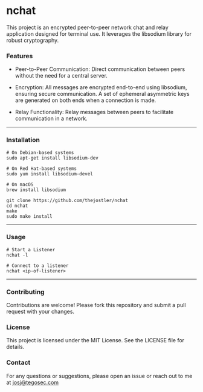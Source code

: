 # nchat

This project is an encrypted peer-to-peer network chat and relay application designed for terminal use. It leverages the libsodium library for robust cryptography.

### Features

* Peer-to-Peer Communication: Direct communication between peers without the need for a central server.

* Encryption: All messages are encrypted end-to-end using libsodium, ensuring secure communication. A set of ephemeral asymmetric keys are generated on both ends when a connection is made.

* Relay Functionality: Relay messages between peers to facilitate communication in a network.

___

### Installation

```
# On Debian-based systems
sudo apt-get install libsodium-dev

# On Red Hat-based systems
sudo yum install libsodium-devel

# On macOS
brew install libsodium
```

```
git clone https://github.com/thejostler/nchat
cd nchat
make
sudo make install
```

___

### Usage

```
# Start a Listener
nchat -l 

# Connect to a listener
nchat <ip-of-listener>

```
___


### Contributing
Contributions are welcome! Please fork this repository and submit a pull request with your changes.

### License
This project is licensed under the MIT License. See the LICENSE file for details.

### Contact
For any questions or suggestions, please open an issue or reach out to me at [josj@tegosec.com](josj@tegosec.com)
